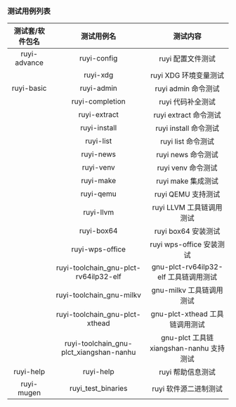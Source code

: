 ### 测试用例列表

| 测试套/软件包名 | 测试用例名 | 测试内容 |
| :-: | :-: | :-: |
| ruyi-advance | ruyi-config | ruyi 配置文件测试 |
|  | ruyi-xdg | ruyi XDG 环境变量测试 |
| ruyi-basic | ruyi-admin | ruyi admin 命令测试 |
|  | ruyi-completion | ruyi 代码补全测试 |
|  | ruyi-extract | ruyi extract 命令测试 |
|  | ruyi-install | ruyi install 命令测试 |
|  | ruyi-list | ruyi list 命令测试 |
|  | ruyi-news | ruyi news 命令测试 |
|  | ruyi-venv | ruyi venv 命令测试 |
|  | ruyi-make | ruyi make 集成测试 |
|  | ruyi-qemu | ruyi QEMU 支持测试 |
|  | ruyi-llvm | ruyi LLVM 工具链调用测试 |
|  | ruyi-box64 | ruyi box64 安装测试 |
|  | ruyi-wps-office | ruyi wps-office 安装测试 |
|  | ruyi-toolchain\_gnu-plct-rv64ilp32-elf | gnu-plct-rv64ilp32-elf 工具链调用测试 |
|  | ruyi-toolchain\_gnu-milkv | gnu-milkv 工具链调用测试 |
|  | ruyi-toolchain\_gnu-plct-xthead | gnu-plct-xthead 工具链调用测试 |
|  | ruyi-toolchain\_gnu-plct\_xiangshan-nanhu | gnu-plct 工具链 xiangshan-nanhu 支持测试 |
| ruyi-help | ruyi-help | ruyi 帮助信息测试 |
| ruyi-mugen | ruyi\_test\_binaries | ruyi 软件源二进制测试 |

